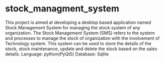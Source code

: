 # stock_managment_system
This project is aimed at developing a desktop based application named Stock Management System for managing the stock system of any organization. The Stock Management System (SMS) refers to the system and processes to manage the stock of organization with the involvement of Technology system. This system can be used to store the details of the stock, stock maintenance, update and delete the stock based on the sales details. Language: python(PyQt5) Database: Sqlite
